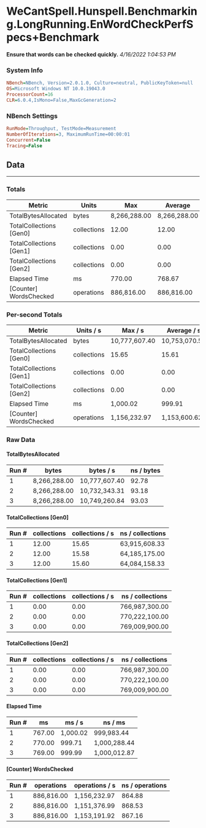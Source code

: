 ﻿# WeCantSpell.Hunspell.Benchmarking.LongRunning.EnWordCheckPerfSpecs+Benchmark
__Ensure that words can be checked quickly.__
_4/16/2022 1:04:53 PM_
### System Info
```ini
NBench=NBench, Version=2.0.1.0, Culture=neutral, PublicKeyToken=null
OS=Microsoft Windows NT 10.0.19043.0
ProcessorCount=16
CLR=6.0.4,IsMono=False,MaxGcGeneration=2
```

### NBench Settings
```ini
RunMode=Throughput, TestMode=Measurement
NumberOfIterations=3, MaximumRunTime=00:00:01
Concurrent=False
Tracing=False
```

## Data
-------------------

### Totals
|          Metric |           Units |             Max |         Average |             Min |          StdDev |
|---------------- |---------------- |---------------- |---------------- |---------------- |---------------- |
|TotalBytesAllocated |           bytes |    8,266,288.00 |    8,266,288.00 |    8,266,288.00 |            0.00 |
|TotalCollections [Gen0] |     collections |           12.00 |           12.00 |           12.00 |            0.00 |
|TotalCollections [Gen1] |     collections |            0.00 |            0.00 |            0.00 |            0.00 |
|TotalCollections [Gen2] |     collections |            0.00 |            0.00 |            0.00 |            0.00 |
|    Elapsed Time |              ms |          770.00 |          768.67 |          767.00 |            1.53 |
|[Counter] WordsChecked |      operations |      886,816.00 |      886,816.00 |      886,816.00 |            0.00 |

### Per-second Totals
|          Metric |       Units / s |         Max / s |     Average / s |         Min / s |      StdDev / s |
|---------------- |---------------- |---------------- |---------------- |---------------- |---------------- |
|TotalBytesAllocated |           bytes |   10,777,607.40 |   10,753,070.51 |   10,732,343.31 |       22,871.26 |
|TotalCollections [Gen0] |     collections |           15.65 |           15.61 |           15.58 |            0.03 |
|TotalCollections [Gen1] |     collections |            0.00 |            0.00 |            0.00 |            0.00 |
|TotalCollections [Gen2] |     collections |            0.00 |            0.00 |            0.00 |            0.00 |
|    Elapsed Time |              ms |        1,000.02 |          999.91 |          999.71 |            0.17 |
|[Counter] WordsChecked |      operations |    1,156,232.97 |    1,153,600.62 |    1,151,376.99 |        2,453.65 |

### Raw Data
#### TotalBytesAllocated
|           Run # |           bytes |       bytes / s |      ns / bytes |
|---------------- |---------------- |---------------- |---------------- |
|               1 |    8,266,288.00 |   10,777,607.40 |           92.78 |
|               2 |    8,266,288.00 |   10,732,343.31 |           93.18 |
|               3 |    8,266,288.00 |   10,749,260.84 |           93.03 |

#### TotalCollections [Gen0]
|           Run # |     collections | collections / s |ns / collections |
|---------------- |---------------- |---------------- |---------------- |
|               1 |           12.00 |           15.65 |   63,915,608.33 |
|               2 |           12.00 |           15.58 |   64,185,175.00 |
|               3 |           12.00 |           15.60 |   64,084,158.33 |

#### TotalCollections [Gen1]
|           Run # |     collections | collections / s |ns / collections |
|---------------- |---------------- |---------------- |---------------- |
|               1 |            0.00 |            0.00 |  766,987,300.00 |
|               2 |            0.00 |            0.00 |  770,222,100.00 |
|               3 |            0.00 |            0.00 |  769,009,900.00 |

#### TotalCollections [Gen2]
|           Run # |     collections | collections / s |ns / collections |
|---------------- |---------------- |---------------- |---------------- |
|               1 |            0.00 |            0.00 |  766,987,300.00 |
|               2 |            0.00 |            0.00 |  770,222,100.00 |
|               3 |            0.00 |            0.00 |  769,009,900.00 |

#### Elapsed Time
|           Run # |              ms |          ms / s |         ns / ms |
|---------------- |---------------- |---------------- |---------------- |
|               1 |          767.00 |        1,000.02 |      999,983.44 |
|               2 |          770.00 |          999.71 |    1,000,288.44 |
|               3 |          769.00 |          999.99 |    1,000,012.87 |

#### [Counter] WordsChecked
|           Run # |      operations |  operations / s | ns / operations |
|---------------- |---------------- |---------------- |---------------- |
|               1 |      886,816.00 |    1,156,232.97 |          864.88 |
|               2 |      886,816.00 |    1,151,376.99 |          868.53 |
|               3 |      886,816.00 |    1,153,191.92 |          867.16 |


